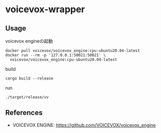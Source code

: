 # voicevox-wrapper

## Usage

voicevox engineの起動

```shell
docker pull voicevox/voicevox_engine:cpu-ubuntu20.04-latest
docker run --rm -p '127.0.0.1:50021:50021' \
  voicevox/voicevox_engine:cpu-ubuntu20.04-latest
``````

build

```shell
cargo build --release
```

run

```shell
./target/release/vv
```

## References

- VOICEVOX ENGINE: https://github.com/VOICEVOX/voicevox_engine
